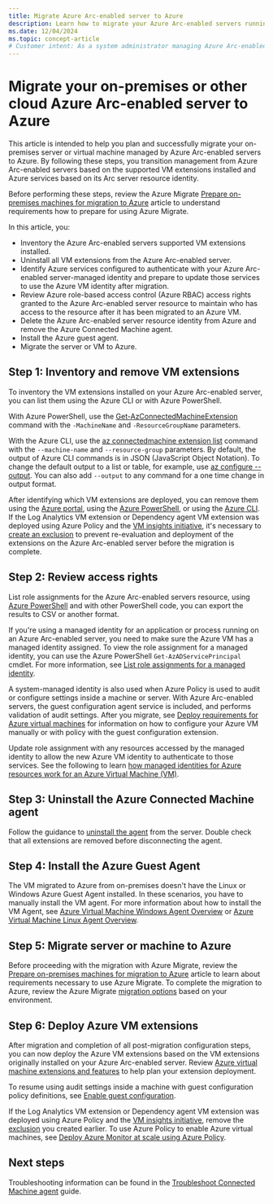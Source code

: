 ```yaml
---
title: Migrate Azure Arc-enabled server to Azure
description: Learn how to migrate your Azure Arc-enabled servers running on-premises or other cloud environment to Azure.
ms.date: 12/04/2024
ms.topic: concept-article
# Customer intent: As a system administrator managing Azure Arc-enabled servers, I want to migrate these servers to Azure, so that I can streamline resource management and leverage Azure-native features for improved performance and security.
---
```


# Migrate your on-premises or other cloud Azure Arc-enabled server to Azure

This article is intended to help you plan and successfully migrate your on-premises server or virtual machine managed by Azure Arc-enabled servers to Azure. By following these steps, you transition management from Azure Arc-enabled servers based on the supported VM extensions installed and Azure services based on its Arc server resource identity.

Before performing these steps, review the Azure Migrate [Prepare on-premises machines for migration to Azure](/azure/migrate/prepare-for-migration) article to understand requirements how to prepare for using Azure Migrate.

In this article, you:

* Inventory the Azure Arc-enabled servers supported VM extensions installed.
* Uninstall all VM extensions from the Azure Arc-enabled server.
* Identify Azure services configured to authenticate with your Azure Arc-enabled server-managed identity and prepare to update those services to use the Azure VM identity after migration.
* Review Azure role-based access control (Azure RBAC) access rights granted to the Azure Arc-enabled server resource to maintain who has access to the resource after it has been migrated to an Azure VM.
* Delete the Azure Arc-enabled server resource identity from Azure and remove the Azure Connected Machine agent.
* Install the Azure guest agent.
* Migrate the server or VM to Azure.

## Step 1: Inventory and remove VM extensions

To inventory the VM extensions installed on your Azure Arc-enabled server, you can list them using the Azure CLI or with Azure PowerShell.

With Azure PowerShell, use the [Get-AzConnectedMachineExtension](/powershell/module/az.connectedmachine/get-azconnectedmachineextension) command with the `-MachineName` and `-ResourceGroupName` parameters.

With the Azure CLI, use the [az connectedmachine extension list](/cli/azure/connectedmachine/extension#az-connectedmachine-extension-list) command with the `--machine-name` and `--resource-group` parameters. By default, the output of Azure CLI commands is in JSON (JavaScript Object Notation). To change the default output to a list or table, for example, use [az configure --output](/cli/azure/reference-index). You can also add `--output` to any command for a one time change in output format.

After identifying which VM extensions are deployed, you can remove them using the [Azure portal](manage-vm-extensions-portal.md), using the [Azure PowerShell](manage-vm-extensions-powershell.md), or using the [Azure CLI](manage-vm-extensions-cli.md). If the Log Analytics VM extension or Dependency agent VM extension was deployed using Azure Policy and the [VM insights initiative](/azure/azure-monitor/vm/vminsights-enable-policy), it's necessary to [create an exclusion](/azure/governance/policy/tutorials/create-and-manage#remove-a-non-compliant-or-denied-resource-from-the-scope-with-an-exclusion) to prevent re-evaluation and deployment of the extensions on the Azure Arc-enabled server before the migration is complete.

## Step 2: Review access rights

List role assignments for the Azure Arc-enabled servers resource, using [Azure PowerShell](/azure/role-based-access-control/role-assignments-list-powershell#list-role-assignments-for-a-resource) and with other PowerShell code, you can export the results to CSV or another format.

If you're using a managed identity for an application or process running on an Azure Arc-enabled server, you need to make sure the Azure VM has a managed identity assigned. To view the role assignment for a managed identity, you can use the Azure PowerShell `Get-AzADServicePrincipal` cmdlet. For more information, see [List role assignments for a managed identity](/azure/role-based-access-control/role-assignments-list-powershell#list-role-assignments-for-a-managed-identity).

A system-managed identity is also used when Azure Policy is used to audit or configure settings inside a machine or server. With Azure Arc-enabled servers, the guest configuration agent service is included, and performs validation of audit settings. After you migrate, see [Deploy requirements for Azure virtual machines](/azure/governance/machine-configuration/overview#deploy-requirements-for-azure-virtual-machines) for information on how to configure your Azure VM manually or with policy with the guest configuration extension.

Update role assignment with any resources accessed by the managed identity to allow the new Azure VM identity to authenticate to those services. See the following to learn [how managed identities for Azure resources work for an Azure Virtual Machine (VM)](/azure/active-directory/managed-identities-azure-resources/how-managed-identities-work-vm).

## Step 3: Uninstall the Azure Connected Machine agent

Follow the guidance to [uninstall the agent](manage-agent.md#uninstall-the-agent) from the server. Double check that all extensions are removed before disconnecting the agent.

## Step 4: Install the Azure Guest Agent

The VM migrated to Azure from on-premises doesn't have the Linux or Windows Azure Guest Agent installed. In these scenarios, you have to manually install the VM agent. For more information about how to install the VM Agent, see [Azure Virtual Machine Windows Agent Overview](/azure/virtual-machines/extensions/agent-windows) or [Azure Virtual Machine Linux Agent Overview](/azure/virtual-machines/extensions/agent-linux).

## Step 5: Migrate server or machine to Azure

Before proceeding with the migration with Azure Migrate, review the [Prepare on-premises machines for migration to Azure](/azure/migrate/prepare-for-migration) article to learn about requirements necessary to use Azure Migrate. To complete the migration to Azure, review the Azure Migrate [migration options](/azure/migrate/prepare-for-migration#next-steps) based on your environment.

## Step 6: Deploy Azure VM extensions

After migration and completion of all post-migration configuration steps, you can now deploy the Azure VM extensions based on the VM extensions originally installed on your Azure Arc-enabled server. Review [Azure virtual machine extensions and features](/azure/virtual-machines/extensions/overview) to help plan your extension deployment.

To resume using audit settings inside a machine with guest configuration policy definitions, see [Enable guest configuration](/azure/governance/machine-configuration/overview).

If the Log Analytics VM extension or Dependency agent VM extension was deployed using Azure Policy and the [VM insights initiative](/azure/azure-monitor/vm/vminsights-enable-policy), remove the [exclusion](/azure/governance/policy/tutorials/create-and-manage#remove-a-non-compliant-or-denied-resource-from-the-scope-with-an-exclusion) you created earlier. To use Azure Policy to enable Azure virtual machines, see [Deploy Azure Monitor at scale using Azure Policy](/azure/azure-monitor/best-practices).

## Next steps

Troubleshooting information can be found in the [Troubleshoot Connected Machine agent](troubleshoot-agent-onboard.md) guide.
